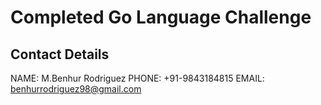 # Completed Go Language Challenge

## Contact Details 
 NAME: M.Benhur Rodriguez
 PHONE: +91-9843184815
 EMAIL: benhurrodriguez98@gmail.com
